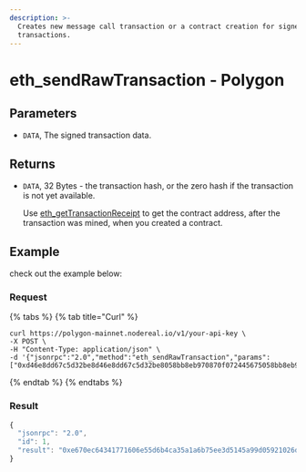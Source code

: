 ```yaml
---
description: >-
  Creates new message call transaction or a contract creation for signed
  transactions.
---
```


# eth\_sendRawTransaction - Polygon

## Parameters

* `DATA`, The signed transaction data.

## Returns

*   `DATA`, 32 Bytes - the transaction hash, or the zero hash if the transaction is not yet available.

    Use [eth\_getTransactionReceipt](../ethereum-api/eth\_gettransactionreceipt-ethereum.md) to get the contract address, after the transaction was mined, when you created a contract.

## Example

check out the example below:

### Request

{% tabs %}
{% tab title="Curl" %}
```
curl https://polygon-mainnet.nodereal.io/v1/your-api-key \
-X POST \
-H "Content-Type: application/json" \
-d '{"jsonrpc":"2.0","method":"eth_sendRawTransaction","params":["0xd46e8dd67c5d32be8d46e8dd67c5d32be8058bb8eb970870f072445675058bb8eb970870f072445675"],"id":1}'
```
{% endtab %}
{% endtabs %}

### Result

```javascript
{
  "jsonrpc": "2.0",
  "id": 1,
  "result": "0xe670ec64341771606e55d6b4ca35a1a6b75ee3d5145a99d05921026d1527331"
}
```

